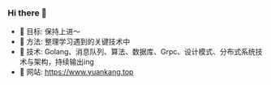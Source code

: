 ### Hi there 👋

<!--
**XBoom/XBoom** is a ✨ _special_ ✨ repository because its `README.md` (this file) appears on your GitHub profile.

Here are some ideas to get you started:
-->
- 🔭 目标: 保持上进～
- 🌱 方法: 整理学习遇到的关键技术中
- 👯 技术: Golang、消息队列、算法、数据库、Grpc、设计模式、分布式系统技术与架构，持续输出ing
- 🤔 网站: https://www.yuankang.top
